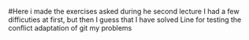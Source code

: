 #Here i made the exercises asked during he second lecture
I had a few difficuties at first, but then I guess that I have solved
Line for testing the conflict adaptation of git
my problems
